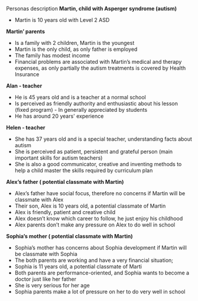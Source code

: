 ﻿Personas description
**Martin, child with Asperger syndrome (autism)​**
-   Martin is 10 years old with Level 2 ASD

**Martin’ parents​**

-   Is a family with 2 children, Martin is the youngest​
-   Martin is the only child, as only father is employed​
-   The family has modest income​
-   Financial problems are associated with Martin’s medical and therapy expenses, as only partially the autism treatments is covered by Health Insurance

**Alan - teacher​**

-   He is 45 years old and is a teacher at a normal school​
  -   Is perceived as friendly authority and enthusiastic about his lesson (fixed program)​
    -   In generally appreciated by students​
 -   He has around 20 years' experience

**Helen - teacher​**

-   She has 37 years old and is a special teacher, understanding facts about autism​
 -   She is perceived as patient, persistent and grateful person (main important skills for autism teachers)​
   -   She is also a good communicator, creative and inventing methods to help a child master the skills required by curriculum plan

**Alex’s father ( potential classmate with Martin)​**

-   Alex’s father have social focus, therefore no concerns if Martin will be classmate with Alex
-   Their son, Alex is 10 years old, a potential classmate of Martin​
-   Alex is friendly, patient and creative child​
-   Alex doesn’t know which career to follow, he just enjoy his childhood​
-   Alex parents don’t make any pressure on Alex to do well in school

**Sophia’s mother ( potential classmate with Martin)​**

-   Sophia’s mother has concerns about Sophia development if Martin will be classmate with Sophia​
-   The both parents are working and have a very financial situation; ​
-   Sophia is 11 years old, a potential classmate of Marti​
-   Both parents are performance-oriented, and Sophia wants to become a doctor just like her father​
-   She is very serious for her age​
-   Sophia parents make a lot of pressure on her to do very well in school

